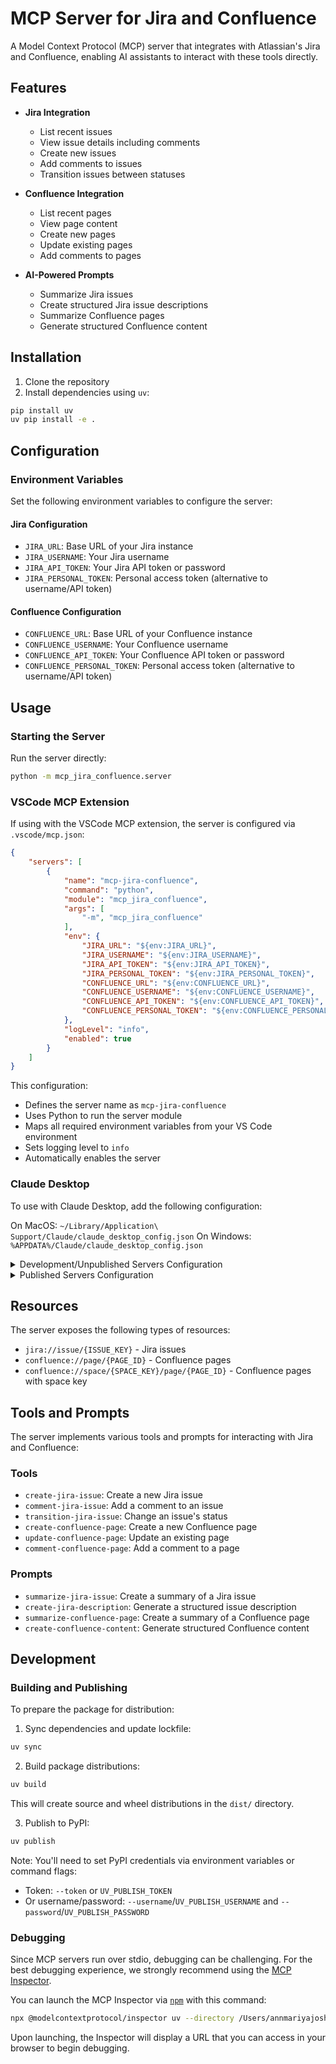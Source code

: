 # MCP Server for Jira and Confluence

A Model Context Protocol (MCP) server that integrates with Atlassian's Jira and Confluence, enabling AI assistants to interact with these tools directly.

## Features

- **Jira Integration**
  - List recent issues
  - View issue details including comments
  - Create new issues
  - Add comments to issues
  - Transition issues between statuses

- **Confluence Integration**
  - List recent pages
  - View page content
  - Create new pages
  - Update existing pages
  - Add comments to pages

- **AI-Powered Prompts**
  - Summarize Jira issues
  - Create structured Jira issue descriptions
  - Summarize Confluence pages
  - Generate structured Confluence content

## Installation

1. Clone the repository
2. Install dependencies using `uv`:

```bash
pip install uv
uv pip install -e .
```

## Configuration

### Environment Variables

Set the following environment variables to configure the server:

#### Jira Configuration
- `JIRA_URL`: Base URL of your Jira instance
- `JIRA_USERNAME`: Your Jira username
- `JIRA_API_TOKEN`: Your Jira API token or password
- `JIRA_PERSONAL_TOKEN`: Personal access token (alternative to username/API token)

#### Confluence Configuration
- `CONFLUENCE_URL`: Base URL of your Confluence instance
- `CONFLUENCE_USERNAME`: Your Confluence username
- `CONFLUENCE_API_TOKEN`: Your Confluence API token or password
- `CONFLUENCE_PERSONAL_TOKEN`: Personal access token (alternative to username/API token)

## Usage

### Starting the Server

Run the server directly:

```bash
python -m mcp_jira_confluence.server
```

### VSCode MCP Extension

If using with the VSCode MCP extension, the server is configured via `.vscode/mcp.json`:

```json
{
    "servers": [
        {
            "name": "mcp-jira-confluence",
            "command": "python",
            "module": "mcp_jira_confluence",
            "args": [
                "-m", "mcp_jira_confluence"
            ],
            "env": {
                "JIRA_URL": "${env:JIRA_URL}",
                "JIRA_USERNAME": "${env:JIRA_USERNAME}",
                "JIRA_API_TOKEN": "${env:JIRA_API_TOKEN}",
                "JIRA_PERSONAL_TOKEN": "${env:JIRA_PERSONAL_TOKEN}",
                "CONFLUENCE_URL": "${env:CONFLUENCE_URL}",
                "CONFLUENCE_USERNAME": "${env:CONFLUENCE_USERNAME}",
                "CONFLUENCE_API_TOKEN": "${env:CONFLUENCE_API_TOKEN}",
                "CONFLUENCE_PERSONAL_TOKEN": "${env:CONFLUENCE_PERSONAL_TOKEN}"
            },
            "logLevel": "info",
            "enabled": true
        }
    ]
}
```

This configuration:
- Defines the server name as `mcp-jira-confluence`
- Uses Python to run the server module
- Maps all required environment variables from your VS Code environment
- Sets logging level to `info`
- Automatically enables the server

### Claude Desktop

To use with Claude Desktop, add the following configuration:

On MacOS: `~/Library/Application\ Support/Claude/claude_desktop_config.json`
On Windows: `%APPDATA%/Claude/claude_desktop_config.json`

<details>
  <summary>Development/Unpublished Servers Configuration</summary>
  
```json
"mcpServers": {
  "mcp-jira-confluence": {
    "command": "uv",
    "args": [
      "--directory",
      "/Users/annmariyajoshy/vibecoding/mcp-jira-confluence",
      "run",
      "mcp-jira-confluence"
    ]
    }
  }
  ```
</details>

<details>
  <summary>Published Servers Configuration</summary>
  
```json
"mcpServers": {
  "mcp-jira-confluence": {
    "command": "uvx",
    "args": [
      "mcp-jira-confluence"
    ]
  }
}
```
</details>

## Resources

The server exposes the following types of resources:

- `jira://issue/{ISSUE_KEY}` - Jira issues
- `confluence://page/{PAGE_ID}` - Confluence pages
- `confluence://space/{SPACE_KEY}/page/{PAGE_ID}` - Confluence pages with space key

## Tools and Prompts

The server implements various tools and prompts for interacting with Jira and Confluence:

### Tools
- `create-jira-issue`: Create a new Jira issue
- `comment-jira-issue`: Add a comment to an issue
- `transition-jira-issue`: Change an issue's status
- `create-confluence-page`: Create a new Confluence page
- `update-confluence-page`: Update an existing page
- `comment-confluence-page`: Add a comment to a page

### Prompts
- `summarize-jira-issue`: Create a summary of a Jira issue
- `create-jira-description`: Generate a structured issue description
- `summarize-confluence-page`: Create a summary of a Confluence page
- `create-confluence-content`: Generate structured Confluence content

## Development

### Building and Publishing

To prepare the package for distribution:

1. Sync dependencies and update lockfile:
```bash
uv sync
```

2. Build package distributions:
```bash
uv build
```

This will create source and wheel distributions in the `dist/` directory.

3. Publish to PyPI:
```bash
uv publish
```

Note: You'll need to set PyPI credentials via environment variables or command flags:
- Token: `--token` or `UV_PUBLISH_TOKEN`
- Or username/password: `--username`/`UV_PUBLISH_USERNAME` and `--password`/`UV_PUBLISH_PASSWORD`

### Debugging

Since MCP servers run over stdio, debugging can be challenging. For the best debugging
experience, we strongly recommend using the [MCP Inspector](https://github.com/modelcontextprotocol/inspector).


You can launch the MCP Inspector via [`npm`](https://docs.npmjs.com/downloading-and-installing-node-js-and-npm) with this command:

```bash
npx @modelcontextprotocol/inspector uv --directory /Users/annmariyajoshy/vibecoding/mcp-jira-confluence run mcp-jira-confluence
```


Upon launching, the Inspector will display a URL that you can access in your browser to begin debugging.
